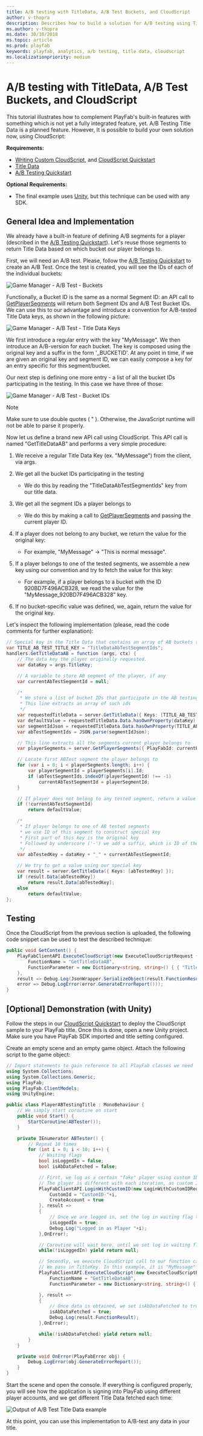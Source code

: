 ```yaml
---
title: A/B testing with TitleData, A/B Test Buckets, and CloudScript
author: v-thopra
description: Describes how to build a solution for A/B testing using Title Data in PlayFab.
ms.author: v-thopra
ms.date: 30/10/2018
ms.topic: article
ms.prod: playfab
keywords: playfab, analytics, a/b testing, title data, cloudscript
ms.localizationpriority: medium
---
```


# A/B testing with TitleData, A/B Test Buckets, and CloudScript

This tutorial illustrates how to complement PlayFab's built-in features with something which is not yet a fully integrated feature, yet. A/B Testing Title Data is a planned feature. However, It is possible to build your own solution now, using CloudScript:

**Requirements:**

- [Writing Custom CloudScript](../../automation/cloudscript/writing-custom-cloudscript.md), and [CloudScript Quickstart](../../automation/cloudscript/quickstart.md)
- [Title Data](../../config/titledata/quickstart.md)
- [A/B Testing Quickstart](../../analytics/ab-testing/quickstart.md)

**Optional Requirements:**

- The final example uses [Unity](../../../sdks/unity3d/quickstart.md), but this technique can be used with any SDK.

## General Idea and Implementation

We already have a built-in feature of defining A/B segments for a player (described in the [A/B Testing Quickstart](../../analytics/ab-testing/quickstart.md)). Let's reuse those segments to return Title Data based on which bucket our player belongs to.

First, we will need an A/B test. Please, follow the [A/B Testing Quickstart](../../analytics/ab-testing/quickstart.md) to create an A/B Test. Once the test is created, you will see the IDs of each of the individual buckets:

![Game Manager - A/B Test - Buckets](media/tutorials/game-manager-ab-test-buckets.png)  

Functionally, a Bucket ID is the same as a normal Segment ID: an API call to [GetPlayerSegments](xref:titleid.playfabapi.com.server.playstream.getplayersegments) will return both Segment IDs and A/B Test Bucket IDs. We can use this to our advantage and introduce a convention for A/B-tested Title Data keys, as shown in the following picture:

![Game Manager - A/B Test - Title Data Keys](media/tutorials/game-manager-ab-test-title-data-keys.png)  

We first introduce a regular entry with the key "MyMessage". We then introduce an A/B-version for each bucket. The key is composed using the original key and a suffix in the form '_BUCKETID'. At any point in time, if we are given an original key and segment ID, we can easily compose a key for an entry specific for this segment/bucket.

Our next step is defining one more entry - a list of all the bucket IDs participating in the testing. In this case we have three of those:

![Game Manager - A/B Test - Bucket IDs](media/tutorials/game-manager-ab-test-bucket-ids.png)  

> [!NOTE]
> Make sure to use double quotes ( " ). Otherwise, the JavaScript runtime will not be able to parse it properly.

Now let us define a brand new API call using CloudScript. This API call is named "GetTitleDataAB" and performs a very simple procedure:

1. We receive a regular Title Data Key (ex. "MyMessage") from the client, via args.
2. We get all the bucket IDs participating in the testing
    - We do this by reading the "TitleDataAbTestSegmentIds" key from our title data.

3. We get all the segment IDs a player belongs to
    - We do this by making a call to [GetPlayerSegments](xref:titleid.playfabapi.com.server.playstream.getplayersegments) and passing the current player ID.

4. If a player does not belong to any bucket, we return the value for the original key:
    - For example, "MyMessage" -> "This is normal message".

5. If a player belongs to one of the tested segments, we assemble a new key using our convention and try to fetch the value for this key:
    - For example, if a player belongs to a bucket with the ID 920BD7F496ACB328, we read the value for the "MyMessage_920BD7F496ACB328" key.

6. If no bucket-specific value was defined, we, again, return the value for the original key.

Let's inspect the following implementation (please, read the code comments for further explanation):

```csharp
// Special key in the Title Data that contains an array of AB buckets that participate in the testing
var TITLE_AB_TEST_TITLE_KEY = "TitleDataAbTestSegmentIds";
handlers.GetTitleDataAB = function (args, ctx) {
    // The data key the player originally requested.
    var dataKey = args.TitleKey;

    // A variable to store AB segment of the player, if any
    var currentAbTestSegmentId = null;

    /*
     * We store a list of bucket IDs that participate in the AB testing in the title data.
     * This line extracts an array of such ids
     */
    var requestedTitleData = server.GetTitleData({ Keys: [TITLE_AB_TEST_TITLE_KEY, dataKey] });
    var defaultValue = requestedTitleData.Data.hasOwnProperty(dataKey) ? requestedTitleData.Data[dataKey] : null;
    var segmentIdJson = requestedTitleData.Data.hasOwnProperty(TITLE_AB_TEST_TITLE_KEY) ? requestedTitleData.Data[TITLE_AB_TEST_TITLE_KEY] : null;
    var abTestSegmentIds = JSON.parse(segmentIdJson);

    // This line extracts all the segments current player belongs to
    var playerSegments = server.GetPlayerSegments({ PlayFabId: currentPlayerId }).Segments;

    // Locate first ABTest segment the player belongs to
    for (var i = 0; i < playerSegments.length; i++) {
        var playerSegmentId = playerSegments[i].Id;
        if (abTestSegmentIds.indexOf(playerSegmentId) !== -1)
            currentAbTestSegmentId = playerSegmentId;
    }

    // If player does not belong to any tested segment, return a value for the original key
    if (!currentAbTestSegmentId)
        return defaultValue;

    /*
     * If player belongs to one of AB tested segments
     * we use ID of this segment to construct special key
     * First part of this key is the original key
     * Followed by underscore ('-') we add a suffix, which is ID of the bucket the player belongs to.
     */
    var abTestedKey = dataKey + "_" + currentAbTestSegmentId;

    // We try to get a value using our special key
    var result = server.GetTitleData({ Keys: [abTestedKey] });
    if (result.Data[abTestedKey])
        return result.Data[abTestedKey];
    else
        return defaultValue;
};
```

## Testing

Once the CloudScript from the previous section is uploaded, the following code snippet can be used to test the described technique:

```csharp
public void GetContent() {
    PlayFabClientAPI.ExecuteCloudScript(new ExecuteCloudScriptRequest {
        FunctionName = "GetTitleDataAB",
        FunctionParameter = new Dictionary<string, string>() { { "TitleKey", "MyMessage" } },
    }, 
    result => Debug.Log(JsonWrapper.SerializeObject(result.FunctionResult)),
    error => Debug.LogError(error.GenerateErrorReport()));
}
```

## [Optional] Demonstration (with Unity)

Follow the steps in our [CloudScript Quickstart](../../automation/cloudscript/quickstart.md) to deploy the CloudScript sample to your PlayFab title. Once this is done, open a new Unity project. Make sure you have PlayFab SDK imported and title setting configured.

Create an empty scene and an empty game object. Attach the following script to the game object:

```csharp
// Import statements to gain reference to all PlayFab classes we need
using System.Collections;
using System.Collections.Generic;
using PlayFab;
using PlayFab.ClientModels;
using UnityEngine;

public class PlayerABTestingTitle : MonoBehaviour {
    // We simply start coroutine on start
    public void Start() {
        StartCoroutine(ABTester());
    }

    private IEnumerator ABTester() {
        // Repeat 10 times
        for (int i = 0; i < 10; i++) {
            // Waiting flags
            bool isLoggedIn = false;
            bool isAbDataFetched = false;

            // First, we log as a certain "fake" player using custom ID.
            // The player is different with each iteration, as custom ID includes the value of "i"
            PlayFabClientAPI.LoginWithCustomID(new LoginWithCustomIDRequest {
                CustomId = "CustomID-"+i,
                CreateAccount = true
            }, result =>
            {
                // Once we are logged in, set the log in waiting flag to true
                isLoggedIn = true;
                Debug.Log("Logged in as Player "+i);
            },OnError);

            // Coroutine will wait here, until we set log in waiting flag to true
            while(!isLoggedIn) yield return null;

            // Secondly, we execute CloudScript call to our function called "GetTItleDataAB"
            // We pass in TitleKey. In this example, it is "MyMessage"
            PlayFabClientAPI.ExecuteCloudScript(new ExecuteCloudScriptRequest {
                FunctionName = "GetTitleDataAB",
                FunctionParameter = new Dictionary<string, string>() { { "TitleKey", "MyMessage" } },

            }, result =>
            {
                // Once data is obtained, we set isAbDataFetched to true and log the result 
                isAbDataFetched = true;
                Debug.Log(result.FunctionResult);
            },OnError);

            while(!isAbDataFetched) yield return null;
        }
    }

    private void OnError(PlayFabError obj) {
        Debug.LogError(obj.GenerateErrorReport());
    }
}
```

Start the scene and open the console. If everything is configured properly, you will see how the application is signing into PlayFab using different player accounts, and we get different Title Data fetched each time:

![Output of A/B Test Title Data example](media/tutorials/output-of-ab-test-title-data-example.png)  

At this point, you can use this implementation to A/B-test any data in your title.
